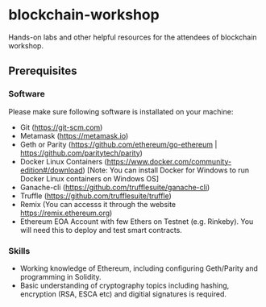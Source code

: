 # blockchain-workshop
Hands-on labs and other helpful resources for the attendees of blockchain workshop.

## Prerequisites

### Software
Please make sure following software is installated on your machine:

* Git (https://git-scm.com)
* Metamask (https://metamask.io)
* Geth or Parity (https://github.com/ethereum/go-ethereum | https://github.com/paritytech/parity)
* Docker Linux Containers (https://www.docker.com/community-edition#/download) [Note: You can install Docker for Windows to run Docker Linux containers on Windows OS]
* Ganache-cli (https://github.com/trufflesuite/ganache-cli)
* Truffle (https://github.com/trufflesuite/truffle)
* Remix (You can accesss it through the website https://remix.ethereum.org)
* Ethereum EOA Account with few Ethers on Testnet (e.g. Rinkeby). You will need this to deploy and test smart contracts.

### Skills

* Working knowledge of Ethereum, including configuring Geth/Parity and programming in Solidity. 
* Basic understanding of cryptography topics including hashing, encryption (RSA, ESCA etc) and digitial signatures is required.  
